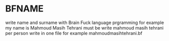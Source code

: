 # BFNAME
write name and surname with Brain Fuck language prgramming
for example my name is Mahmoud Masih Tehrani must be write 
mahmoud masih tehrani
 per person write in one file for example
 mahmoudmasihtehrani.bf
